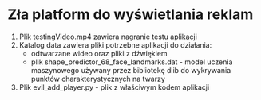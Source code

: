 # Zła platform do wyświetlania reklam 

1. Plik testingVideo.mp4 zawiera nagranie testu aplikacji
2. Katalog data zawiera pliki potrzebne aplikacji do działania:
    - odtwarzane wideo oraz pliki z dźwiękiem
    - plik shape_predictor_68_face_landmarks.dat - model uczenia maszynowego używany przez bibliotekę dlib do wykrywania punktów charakterystycznych na twarzy
3. Plik evil_add_player.py - plik z właściwym kodem aplikacji
